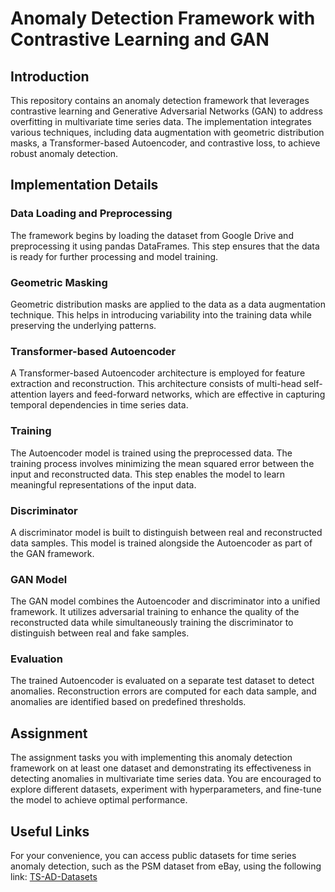 # Anomaly Detection Framework with Contrastive Learning and GAN

## Introduction
This repository contains an anomaly detection framework that leverages contrastive learning and Generative Adversarial Networks (GAN) to address overfitting in multivariate time series data. The implementation integrates various techniques, including data augmentation with geometric distribution masks, a Transformer-based Autoencoder, and contrastive loss, to achieve robust anomaly detection.

## Implementation Details

### Data Loading and Preprocessing
The framework begins by loading the dataset from Google Drive and preprocessing it using pandas DataFrames. This step ensures that the data is ready for further processing and model training.

### Geometric Masking
Geometric distribution masks are applied to the data as a data augmentation technique. This helps in introducing variability into the training data while preserving the underlying patterns.

### Transformer-based Autoencoder
A Transformer-based Autoencoder architecture is employed for feature extraction and reconstruction. This architecture consists of multi-head self-attention layers and feed-forward networks, which are effective in capturing temporal dependencies in time series data.

### Training
The Autoencoder model is trained using the preprocessed data. The training process involves minimizing the mean squared error between the input and reconstructed data. This step enables the model to learn meaningful representations of the input data.

### Discriminator
A discriminator model is built to distinguish between real and reconstructed data samples. This model is trained alongside the Autoencoder as part of the GAN framework.

### GAN Model
The GAN model combines the Autoencoder and discriminator into a unified framework. It utilizes adversarial training to enhance the quality of the reconstructed data while simultaneously training the discriminator to distinguish between real and fake samples.

### Evaluation
The trained Autoencoder is evaluated on a separate test dataset to detect anomalies. Reconstruction errors are computed for each data sample, and anomalies are identified based on predefined thresholds.

## Assignment
The assignment tasks you with implementing this anomaly detection framework on at least one dataset and demonstrating its effectiveness in detecting anomalies in multivariate time series data. You are encouraged to explore different datasets, experiment with hyperparameters, and fine-tune the model to achieve optimal performance.

## Useful Links
For your convenience, you can access public datasets for time series anomaly detection, such as the PSM dataset from eBay, using the following link: [TS-AD-Datasets](https://github.com/elisejiuqizhang/TS-AD-Datasets)

